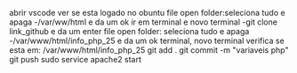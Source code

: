 abrir vscode
ver se esta logado no obuntu
file open folder:seleciona tudo e apaga
-/var/ww/html e da um ok
ir em terminal e novo terminal
-git clone link_github e da um enter
file open folder: seleciona tudo e apaga 
-/var/www/html/info_php_25 e da um ok
terminal, novo terminal
verifica se esta em: /var/www/html/info_php_25
git add .
git commit -m "variaveis php"
git push
sudo service apache2 start